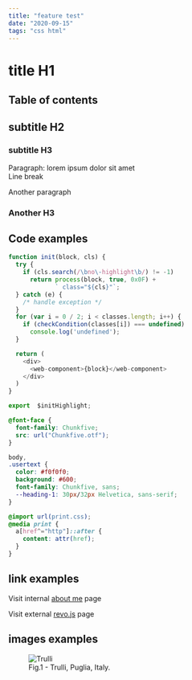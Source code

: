 ```yaml
---
title: "feature test"
date: "2020-09-15"
tags: "css html"
---
```


# title H1

## Table of contents

## subtitle H2

### subtitle H3

Paragraph: lorem ipsum dolor sit amet  
Line break

Another paragraph

### Another H3

## Code examples

```js
function init(block, cls) {
  try {
    if (cls.search(/\bno\-highlight\b/) != -1)
      return process(block, true, 0x0F) +
             ` class="${cls}"`;
  } catch (e) {
    /* handle exception */
  }
  for (var i = 0 / 2; i < classes.length; i++) {
    if (checkCondition(classes[i]) === undefined)
      console.log('undefined');
  }

  return (
    <div>
      <web-component>{block}</web-component>
    </div>
  )
}

export  $initHighlight;
```

```css
@font-face {
  font-family: Chunkfive;
  src: url("Chunkfive.otf");
}

body,
.usertext {
  color: #f0f0f0;
  background: #600;
  font-family: Chunkfive, sans;
  --heading-1: 30px/32px Helvetica, sans-serif;
}

@import url(print.css);
@media print {
  a[href^="http"]::after {
    content: attr(href);
  }
}
```

## link examples

Visit internal [about me](/about) page

Visit external [revo.js](https://revojs.ro) page

## images examples

<figure>
  <img src="https://www.w3schools.com/tags/pic_trulli.jpg" alt="Trulli">
  <figcaption>Fig.1 - Trulli, Puglia, Italy.</figcaption>
</figure>
